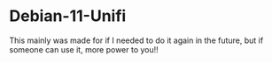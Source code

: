 # Debian-11-Unifi
This mainly was made for if I needed to do it again in the future, but if someone can use it, more power to you!!
